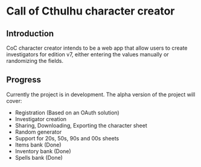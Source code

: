 # Call of Cthulhu character creator

## Introduction

CoC character creator intends to be a web app that allow users to create
investigators for edition v7, either entering the values manually or randomizing
the fields. 

## Progress

Currently the project is in development. The alpha version of the project will
cover:

- Registration (Based on an OAuth solution)
- Investigator creation
- Sharing, Downloading, Exporting the character sheet
- Random generator
- Support for 20s, 50s, 90s and 00s sheets
- Items bank (Done)
- Inventory bank (Done)
- Spells bank (Done)


